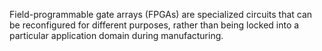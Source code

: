 Field-programmable gate arrays (FPGAs) are specialized circuits that can be reconfigured for different purposes, rather than being locked into a particular application domain during manufacturing. 